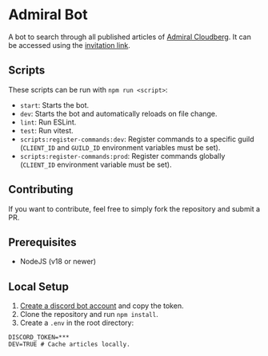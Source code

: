 # Admiral Bot

A bot to search through all published articles of [Admiral Cloudberg](https://admiralcloudberg.medium.com/).
It can be accessed using the [invitation link](https://discord.com/oauth2/authorize?client_id=1270356441533775914&permissions=0&integration_type=0&scope=bot+applications.commands).

## Scripts

These scripts can be run with `npm run <script>`:

- `start`: Starts the bot.
- `dev`: Starts the bot and automatically reloads on file change.
- `lint`: Run ESLint.
- `test`: Run vitest.
- `scripts:register-commands:dev`: Register commands to a specific guild (`CLIENT_ID` and `GUILD_ID` environment variables must be set).
- `scripts:register-commands:prod`: Register commands globally (`CLIENT_ID` environment variable must be set).

## Contributing

If you want to contribute, feel free to simply fork the repository and submit a PR.

## Prerequisites

- NodeJS (v18 or newer)

## Local Setup

1. [Create a discord bot account](https://discord.com/developers/applications) and copy the token.
2. Clone the repository and run `npm install`.
3. Create a `.env` in the root directory:

```
DISCORD_TOKEN=***
DEV=TRUE # Cache articles locally.
```
